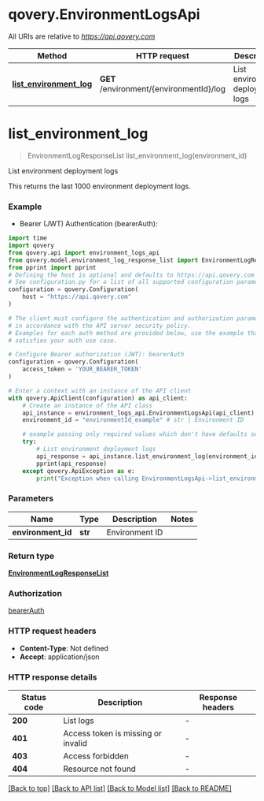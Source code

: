 # qovery.EnvironmentLogsApi

All URIs are relative to *https://api.qovery.com*

Method | HTTP request | Description
------------- | ------------- | -------------
[**list_environment_log**](EnvironmentLogsApi.md#list_environment_log) | **GET** /environment/{environmentId}/log | List environment deployment logs


# **list_environment_log**
> EnvironmentLogResponseList list_environment_log(environment_id)

List environment deployment logs

This returns the last 1000 environment deployment logs.

### Example

* Bearer (JWT) Authentication (bearerAuth):

```python
import time
import qovery
from qovery.api import environment_logs_api
from qovery.model.environment_log_response_list import EnvironmentLogResponseList
from pprint import pprint
# Defining the host is optional and defaults to https://api.qovery.com
# See configuration.py for a list of all supported configuration parameters.
configuration = qovery.Configuration(
    host = "https://api.qovery.com"
)

# The client must configure the authentication and authorization parameters
# in accordance with the API server security policy.
# Examples for each auth method are provided below, use the example that
# satisfies your auth use case.

# Configure Bearer authorization (JWT): bearerAuth
configuration = qovery.Configuration(
    access_token = 'YOUR_BEARER_TOKEN'
)

# Enter a context with an instance of the API client
with qovery.ApiClient(configuration) as api_client:
    # Create an instance of the API class
    api_instance = environment_logs_api.EnvironmentLogsApi(api_client)
    environment_id = "environmentId_example" # str | Environment ID

    # example passing only required values which don't have defaults set
    try:
        # List environment deployment logs
        api_response = api_instance.list_environment_log(environment_id)
        pprint(api_response)
    except qovery.ApiException as e:
        print("Exception when calling EnvironmentLogsApi->list_environment_log: %s\n" % e)
```


### Parameters

Name | Type | Description  | Notes
------------- | ------------- | ------------- | -------------
 **environment_id** | **str**| Environment ID |

### Return type

[**EnvironmentLogResponseList**](EnvironmentLogResponseList.md)

### Authorization

[bearerAuth](../README.md#bearerAuth)

### HTTP request headers

 - **Content-Type**: Not defined
 - **Accept**: application/json


### HTTP response details

| Status code | Description | Response headers |
|-------------|-------------|------------------|
**200** | List logs |  -  |
**401** | Access token is missing or invalid |  -  |
**403** | Access forbidden |  -  |
**404** | Resource not found |  -  |

[[Back to top]](#) [[Back to API list]](../README.md#documentation-for-api-endpoints) [[Back to Model list]](../README.md#documentation-for-models) [[Back to README]](../README.md)


